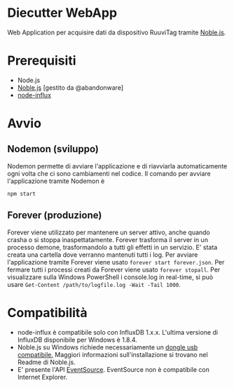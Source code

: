 # Diecutter WebApp

Web Application per acquisire dati da dispositivo RuuviTag tramite [Noble.js](https://github.com/abandonware/noble).

# Prerequisiti
* Node.js
* [Noble.js](https://github.com/abandonware/noble) [gestito da @abandonware]
* [node-influx](https://github.com/node-influx/node-influx)

# Avvio
## Nodemon (sviluppo)
Nodemon permette di avviare l'applicazione e di riavviarla automaticamente ogni volta che ci sono cambiamenti nel codice.
Il comando per avviare l'applicazione tramite Nodemon è
```
npm start
```

## Forever (produzione)
Forever viene utilizzato per mantenere un server attivo, anche quando crasha o si stoppa inaspettatamente. Forever trasforma il server in un processo demone, trasformandolo a tutti gli effetti in un servizio. E' stata creata una cartella dove verranno mantenuti tutti i log.
Per avviare l'applicazione tramite Forever viene usato ```forever start forever.json```.
Per fermare tutti i processi creati da Forever viene usato ```forever stopall```.
Per visualizzare sulla Windows PowerShell i console.log in real-time, si può usare ```Get-Content /path/to/logfile.log -Wait -Tail 1000```.

# Compatibilità
* node-influx è compatibile solo con InfluxDB 1.x.x. L'ultima versione di InfluxDB disponibile per Windows è 1.8.4.
* Noble.js su Windows richiede necessariamente un [dongle usb compatibile.](https://github.com/abandonware/node-bluetooth-hci-socket#windows) Maggiori informazioni sull'installazione si trovano nel Readme di Noble.js.
* E' presente l'API [EventSource](https://developer.mozilla.org/en-US/docs/Web/API/EventSource). EventSource non è compatibile con Internet Explorer.
